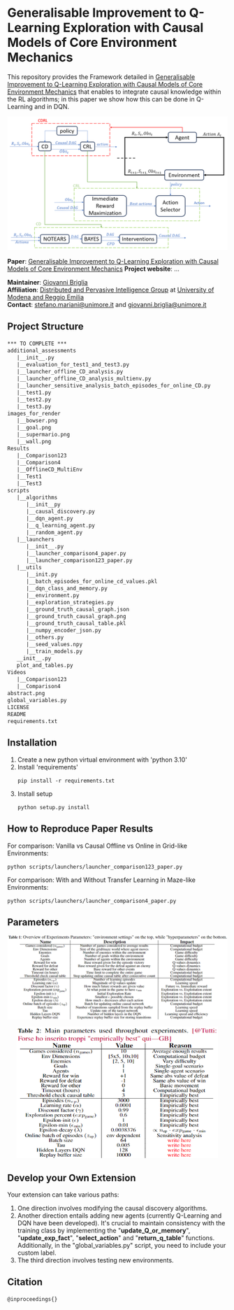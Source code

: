 # Generalisable Improvement to Q-Learning Exploration with Causal Models of Core Environment Mechanics

This repository provides the Framework detailed in [Generalisable Improvement to Q-Learning Exploration with Causal Models of Core Environment Mechanics](https://www.ecai2024.eu/calls/main-track) that enables to integrate causal knowledge within the RL algorithms; in this paper we show how this can be done in Q-Learning and in DQN.

![flowchart_resume](flowchart_resume.png)

**Paper**: [Generalisable Improvement to Q-Learning Exploration with Causal Models of Core Environment Mechanics](https://www.ecai2024.eu/calls/main-track)
**Project website**: ...

**Maintainer**: [Giovanni Briglia](https://github.com/Giovannibriglia)  
**Affiliation**: [Distributed and Pervasive Intelligence Group](https://dipi-unimore.netlify.app/) at [University of Modena and Reggio Emilia](https://www.unimore.it/)  
**Contact**: [stefano.mariani@unimore.it](mailto:stefano.mariani@unimore.it) and [giovanni.briglia@unimore.it](mailto:giovanni.briglia@unimore.it) 

## Project Structure

```
*** TO COMPLETE ***
additional_assessments
   |__init__.py
   |__evaluation_for_test1_and_test3.py
   |__launcher_offline_CD_analysis.py
   |__launcher_offline_CD_analysis_multienv.py
   |__launcher_sensitive_analysis_batch_episodes_for_online_CD.py
   |__test1.py
   |__test2.py
   |__test3.py
images_for_render
   |__bowser.png
   |__goal.png
   |__supermario.png
   |__wall.png
Results
   |__Comparison123
   |__Comparison4
   |__OfflineCD_MultiEnv
   |__Test1
   |__Test3
scripts
   |__algorithms
      |__init__py
      |__causal_discovery.py
      |__dqn_agent.py
      |__q_learning_agent.py
      |__random_agent.py
   |__launchers
      |__init__.py
      |__launcher_comparison4_paper.py
      |__launcher_comparison123_paper.py
   |__utils
      |__init.py
      |__batch_episodes_for_online_cd_values.pkl
      |__dqn_class_and_memory.py
      |__environment.py
      |__exploration_strategies.py
      |__ground_truth_causal_graph.json
      |__ground_truth_causal_graph.png
      |__ground_truth_causal_table.pkl
      |__numpy_encoder_json.py
      |__others.py
      |__seed_values.npy
      |__train_models.py
   __init__.py
   plot_and_tables.py
Videos
   |__Comparison123
   |__Comparison4
abstract.png
global_variables.py
LICENSE
README
requirements.txt
```

## Installation
1. Create a new python virtual environment with 'python 3.10'
2. Install 'requirements'
   ```
   pip install -r requirements.txt
   ```
3. Install setup
   ```
   python setup.py install
   ```

## How to Reproduce Paper Results
   For comparison: Vanilla vs Causal Offline vs Online in Grid-like Environments:
   ```
   python scripts/launchers/launcher_comparison123_paper.py
   ```
   For comparison: With and Without Transfer Learning in Maze-like Environments:
   ```
   python scripts/launchers/launcher_comparison4_paper.py
   ```

## Parameters 
![experiments_parameters](experiments_parameters.png)
<p align="center">
  <img width="460" height="300" src=values_reasons_parameters.png>
</p>

## Develop your Own Extension
Your extension can take various paths:
1) One direction involves modifying the causal discovery algorithms.
2) Another direction entails adding new agents (currently Q-Learning and DQN have been developed). It's crucial to maintain consistency with the training class by implementing the "__update_Q_or_memory__", "__update_exp_fact__", "__select_action__" and "__return_q_table__" functions. Additionally, in the "global_variables.py" script, you need to include your custom label.
3) The third direction involves testing new environments.

## Citation  
```
@inproceedings{}
```

